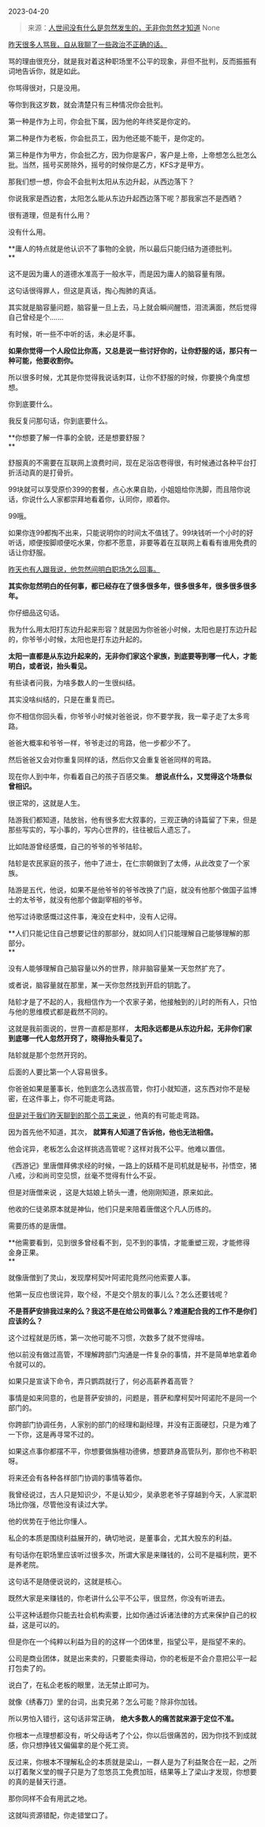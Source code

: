 2023-04-20

> 来源：[人世间没有什么是忽然发生的，无非你忽然才知道](http://mp.weixin.qq.com/s?__biz=MzU0MjYwNDU2Mw==&amp;mid=2247510591&amp;idx=1&amp;sn=78ca6836edbaecd29c84978aaeb800de&amp;chksm=fb1ac643cc6d4f553d379791c0c8b1b40391c05e8de9c7b80ce5073c7ef144548be25f0deb27&amp;scene=127#wechat_redirect)
> None

[昨天很多人骂我，自从我聊了一些政治不正确的话。  
](http://mp.weixin.qq.com/s?__biz=MzU3NDc5Nzc0NQ==&mid=2247523530&idx=1&sn=30185ba2f50df7aa694f1e5c31798c8e&chksm=fd2e3e14ca59b7029878de85769b9a95a35bc4cce009d9d06a59e3be7f395966070e66c05640&scene=21#wechat_redirect)

骂的理由很充分，就是我对着这种职场里不公平的现象，非但不批判，反而振振有词地告诉你，就是如此。

你骂得很对，只是没用。  

等你到我这岁数，就会清楚只有三种情况你会批判。  

第一种是作为上司，你会批下属，因为他的年终奖是你定的。  

第二种是作为老板，你会批员工，因为他还能不能干，是你定的。  

第三种是作为甲方，你会批乙方，因为你是客户，客户是上帝，上帝想怎么批怎么批。当然，摇号买房除外，摇号的时候你是乙方，KFS才是甲方。

那我们想一想，你会不会批判太阳从东边升起，从西边落下？

你说我家是西边套，太阳怎么能从东边升起西边落下呢？那我家岂不是西晒？

很有道理，但是有什么用？  

没有什么用。

 **庸人的特点就是他认识不了事物的全貌，所以最后只能归结为道德批判。  
**

这不是因为庸人的道德水准高于一般水平，而是因为庸人的脑容量有限。

这句话很得罪人，但这是真话，掏心掏肺的真话。  

其实就是脑容量问题，脑容量一旦上去，马上就会瞬间醒悟，泪流满面，然后觉得自己曾经是个.......  

有时候，听一些不中听的话，未必是坏事。  

 **如果你觉得一个人段位比你高，又总是说一些讨好你的，让你舒服的话，那只有一种可能，他要收割你。**  

所以很多时候，尤其是你觉得我说话刺耳，让你不舒服的时候，你要换个角度想想。  

你到底要什么。  

我反复问那句话，你到底要什么。

 **你想要了解一件事的全貌，还是想要舒服？  
**

舒服真的不需要在互联网上浪费时间，现在足浴店卷得很，有时候通过各种平台打折活动真的是打骨折。  

99块就可以享受原价399的套餐，点心水果自助，小姐姐给你洗脚，而且陪你说话，你说什么人家都崇拜地看着你，认同你，顺着你。

99哦。

如果你连99都掏不出来，只能说明你的时间太不值钱了。99块钱听一个小时的好听话，顺便按脚顺便吃水果，你都不愿意，非要等着在互联网上看看有谁用免费的话让你舒服。  

[昨天也有人跟我说，他忽然间明白职场怎么回事。](http://mp.weixin.qq.com/s?__biz=MzU3NDc5Nzc0NQ==&mid=2247523530&idx=1&sn=30185ba2f50df7aa694f1e5c31798c8e&chksm=fd2e3e14ca59b7029878de85769b9a95a35bc4cce009d9d06a59e3be7f395966070e66c05640&scene=21#wechat_redirect)

 **其实你忽然明白的任何事，都已经存在了很多很多年，很多很多年，很多很多很多年。**

你仔细品这句话。  

我为什么用太阳打东边升起来形容？就是因为你爸爸小时候，太阳也是打东边升起的，你爷爷小时候，太阳也是打东边升起的。  

 **太阳一直都是从东边升起来的，无非你们家这个家族，到底要等到哪一代人，才能明白，或者说，抬头看见。**

有些读者问我，为啥多数人的一生很纠结。

其实没啥纠结的，只是在重复而已。  

你不相信你回头看，你爷爷小时候对爸爸说，你不要学我，我一辈子走了太多弯路。  

爸爸大概率和爷爷一样，爷爷走过的弯路，他一步都少不了。

然后爸爸又会对你重复同样的话，然后你又会重复爸爸同样的弯路。

现在你人到中年，你看着自己的孩子百感交集。 **想说点什么，又觉得这个场景似曾相识。**  

很正常的，这就是人生。  

陆游我们都知道，陆放翁，他有很多宏大叙事的，三观正确的诗篇留了下来，但是那些写实的，写小事的，写内心世界的，往往被后人遗忘了。  

比如陆游曾经感慨，自己的爷爷的爷爷陆轸。

陆轸是农民家庭的孩子，他中了进士，在仁宗朝做到了太傅，从此改变了一个家族。

陆游是五代，他说，如果不是他爷爷的爷爷改换了门庭，就没有他那个做国子监博士的太爷爷，就没有他那个做副宰相的爷爷。

他写过诗歌感慨过这件事，淹没在史料中，没有人记得。  

 **人们只能记住自己想要记住的那部分，就如同人们只能理解自己能够理解的那部分。  
**

没有人能够理解自己脑容量以外的世界，除非脑容量某一天忽然扩充了。  

或者说，脑容量就在那里，某一天你忽然找到开启的钥匙了。  

陆轸才是了不起的人，我相信作为一个农家子弟，他接触到的儿时的所有人，只怕与他的思维模式都是截然不同的。

这就是我前面说的，世界一直都是那样， **太阳永远都是从东边升起，无非你们家到底哪一代人忽然开窍了，晓得抬头看见了。**  

陆轸就是那个忽然开窍的。

后面的人要比第一个人容易很多。  

你爸爸如果是董事长，他到底怎么选拔高管，你打小就知道，这东西对你不是秘密，在这件事上，你不可能走弯路。

[但是对于我们昨天聊到的那个员工来说
](http://mp.weixin.qq.com/s?__biz=MzU3NDc5Nzc0NQ==&mid=2247523530&idx=1&sn=30185ba2f50df7aa694f1e5c31798c8e&chksm=fd2e3e14ca59b7029878de85769b9a95a35bc4cce009d9d06a59e3be7f395966070e66c05640&scene=21#wechat_redirect)，他真的有可能走弯路。

因为首先他不知道，其次， **就算有人知道了告诉他，他也无法相信。**

他会诧异，老板怎么会这样挑选高管呢？这样对我不公平。他难以置信。  

《西游记》里唐僧拜佛求经的时候，一路上的妖精不是司机就是秘书，孙悟空，猪八戒，沙和尚司空见惯，丝毫不觉得有什么不妥。

但是对唐僧来说 ，这是大姑娘上轿头一遭，他刚刚知道，原来如此。  

他收的仨徒弟原本就是神仙，他们只是来陪着唐僧这个凡人历练的。

需要历练的是唐僧。

 **他需要看到，见到很多曾经看不到，见不到的事情，才能重塑三观，才能修得金身正果。  
**

就像唐僧到了灵山，发现摩柯契叶阿诺陀竟然问他索要人事。  

他第一反应也很诧异，取个经，不是交个朋友的事儿么？怎么还要钱呢？

 **不是菩萨安排我过来的么？我这不是在给公司做事么？难道配合我的工作不是你们应该的么？**

这个过程就是历练，第一次他可能不习惯，次数多了就不觉得啥。  

他以前没有做过高管，不理解跨部门沟通是一件复杂的事情，并不是简单地拿着命令就可以的。  

如果只是宣读下命令，弄只鹦鹉就行了，何必高薪养着高管？

事情是如来同意的，也是菩萨安排的，问题是，菩萨和摩柯契叶阿诺陀不是同一个部门的。

你跨部门协调任务，人家别的部门的经理和副经理，并没有正面硬怼，只是为难了一下你，这是再寻常不过的。

如果这点事你都摆不平，你想要做旃檀功德佛，想要跻身高管队列，那你也不称职呀。

将来还会有各种各样部门协调的事情等着你。  

我曾经说过，古人只是知识少，不是认知少，吴承恩老爷子穿越到今天，人家混职场比你强，尽管他没有读过大学。

他的优势在于他比你懂人。

私企的本质是围绕利益展开的，确切地说，是董事会，尤其大股东的利益。

有句话你在职场里应该听过很多次，所谓大家是来赚钱的，公司不是福利院，更不是养老院。

这句话不是随便说说的，这就是核心。  

既然大家是来赚钱的，你老讲什么公平不公平，很显然，你没有听进去。  

公平这种话题你只能去社会机构索要，比如你通过诉诸法律的方式来保护自己的权益，这是可以的。  

但是你在一个纯粹以利益为目的的这样一个团体里，指望公平，是指望不来的。  

公司是商业团体，就是出来卖的，只要能卖得动，你的老板是不会介意把公平一起打包卖了的。  

说白了，在私企老板的眼里，法无禁止即可为。

就像《绣春刀》里的台词，出卖兄弟？怎么可能？除非你加钱。

所以男怕入错行，这句话非常正确， **绝大多数人的痛苦就来源于定位不准。**  

你根本一点理想都没有，听父母话考了个公，你以后很痛苦的，因为你找不到成就感，你只想挣钱又偏偏拿的是个死工资。  

反过来，你根本不理解私企的本质就是梁山，一群人是为了利益聚合在一起，之所以打着聚义堂的幌子只是为了忽悠员工免费加班，结果等上了梁山才发现，你想要的真的是替天行道。

那你同样不会有用武之地。  

这就叫资源错配，你走错堂口了。

